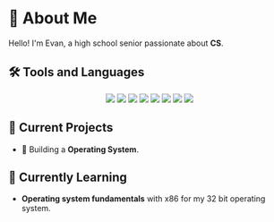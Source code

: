 # 🌟 About Me

  Hello! I'm Evan, a high school senior passionate about **CS**.

## 🛠️ Tools and Languages

<div align="center">
  <img src="https://skillicons.dev/icons?i=c" />
  <img src="https://skillicons.dev/icons?i=java" />
  <img src="https://skillicons.dev/icons?i=python" />
  <img src="https://skillicons.dev/icons?i=css" />
  <img src="https://skillicons.dev/icons?i=html" />
  <img src="https://skillicons.dev/icons?i=vscode" />
  <img src="https://skillicons.dev/icons?i=visualstudio" />
  <img src="https://skillicons.dev/icons?i=linux" />
</div>

## 🔭 Current Projects

- 🚀 Building a **Operating System**.

## 🌱 Currently Learning

- **Operating system fundamentals** with x86 for my 32 bit operating system.
